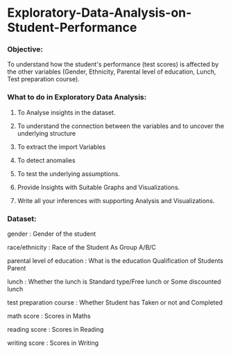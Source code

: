 # Exploratory-Data-Analysis-on-Student-Performance
### Objective:

To understand how the student's performance (test scores) is affected by the other variables (Gender, Ethnicity, Parental level of education, Lunch, Test preparation course).

### What to do in Exploratory Data Analysis:

1. To Analyse insights in the dataset.

2. To understand the connection between the variables and to uncover the underlying structure

3. To extract the import Variables

4. To detect anomalies

5. To test the underlying assumptions.

6. Provide Insights with Suitable Graphs and Visualizations.

7. Write all your inferences with supporting Analysis and Visualizations.

### Dataset:

gender : Gender of the student

race/ethnicity : Race of the Student As Group A/B/C

parental level of education : What is the education Qualification of Students Parent

lunch : Whether the lunch is Standard type/Free lunch or Some discounted lunch

test preparation course : Whether Student has Taken or not and Completed

math score : Scores in Maths

reading score : Scores in Reading

writing score : Scores in Writing
